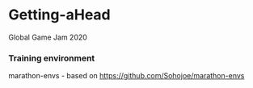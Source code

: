 # Getting-aHead
Global Game Jam 2020



### Training environment
marathon-envs - based on https://github.com/Sohojoe/marathon-envs
